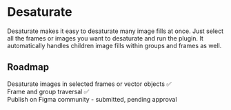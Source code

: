 # Desaturate
Desaturate makes it easy to desaturate many image fills at once. Just select all the frames or images you want to desaturate and run the plugin. It automatically handles children image fills within groups and frames as well.

## Roadmap
Desaturate images in selected frames or vector objects ✅<br>
Frame and group traversal ✅<br>
Publish on Figma community - submitted, pending approval

